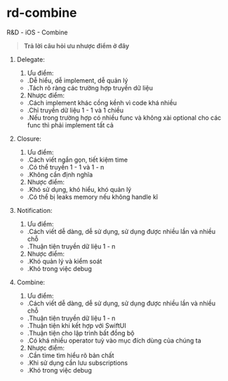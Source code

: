 # rd-combine
R&amp;D - iOS - Combine

> **Trả lời câu hỏi ưu nhược điểm ở đây**
1. Delegate:
    1. Ưu điểm:
    - .Dễ hiểu, dễ implement, dễ quản lý
    - .Tách rõ ràng các trường hợp truyền dữ liệu
    
    2. Nhược điểm:
    - .Cách implement khác cồng kềnh vì code khá nhiều
    - .Chỉ truyền dữ liệu 1 - 1 và 1 chiều
    - .Nếu trong trường hợp có nhiều func và không xài optional cho các func thì phải implement tất cả

2. Closure:
    1. Ưu điểm:
    - .Cách viết ngắn gọn, tiết kiệm time
    - .Có thể truyền 1 - 1 và 1 - n
    - .Không cần định nghĩa
    
    2. Nhược điểm:
    - .Khó sử dụng, khó hiểu, khó quản lý
    - .Có thể bị leaks memory nếu không handle kĩ

3. Notification:
    1. Ưu điểm:
    - .Cách viết dễ dàng, dễ sử dụng, sử dụng được nhiều lần và nhiều chỗ
    - .Thuận tiện truyền dữ liệu 1 - n
    
    2. Nhược điểm:
    - .Khó quản lý và kiểm soát
    - .Khó trong việc debug

4. Combine:
    1. Ưu điểm:
    - .Cách viết dễ dàng, dễ sử dụng, sử dụng được nhiều lần và nhiều chỗ
    - .Thuận tiện truyền dữ liệu 1 - n
    - .Thuận tiện khi kết hợp với SwiftUI
    - .Thuận tiện cho lập trình bất đồng bộ
    - .Có khá nhiều operator tuỳ vào mục đích dùng của chúng ta
    
    2. Nhược điểm:
    - .Cần time tìm hiểu rõ bản chất
    - .Khi sử dụng cần lưu subscriptions
    - .Khó trong việc debug
